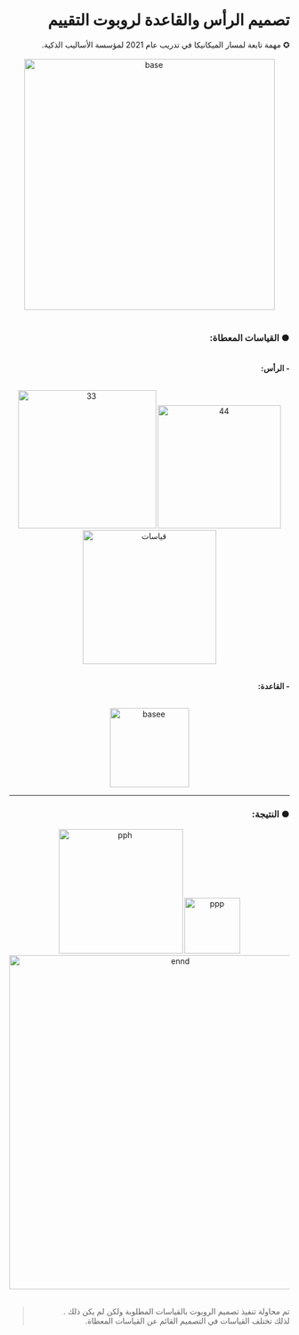 # <div dir="rtl"> تصميم الرأس والقاعدة لروبوت التقييم</div>
<div dir="rtl"> ✪ مهمة تابعة لمسار الميكانيكا في تدريب عام 2021 لمؤسسة الأساليب الذكية. </div>
<br>
  
<div align="center"><img width="450" alt="base"  src=https://user-images.githubusercontent.com/52053143/129962847-dab67333-b3d5-42ff-8684-f7dbdcc93131.jpg> </div>
<br>

### <div dir="rtl">● القياسات المعطاة:</div> <br>
**<div dir="rtl"> - الرأس:</div>** <br>

<div align="center">  <img width="248" alt="33" src="https://user-images.githubusercontent.com/52053143/129972246-b758850b-c44c-4fb8-9727-b80f4da80953.png">  <img width="221" alt="44" src="https://user-images.githubusercontent.com/52053143/129972222-52709349-91f6-4942-a614-9534fda018c6.png">  <img width="240" alt="قياسات" src="https://user-images.githubusercontent.com/52053143/129969857-762198f7-a57c-4b63-8ed0-84db95a13132.png"> </div>
<br>

**<div dir="rtl"> - القاعدة:</div>**
<br>
<div align="center"><img width="142" alt="basee" src="https://user-images.githubusercontent.com/52053143/129975540-4911c11c-7c00-4e4c-a13c-82ea8a68d22f.png">
 </div>
 
 ***
 

### <div dir="rtl"> ● النتيجة:</div>

<div align="center"> <img width="223" alt="pph" src="https://user-images.githubusercontent.com/52053143/129976911-9d4ec20e-3414-4cb3-b014-ef25d137029c.png">
 <img width="100" alt="ppp" src="https://user-images.githubusercontent.com/52053143/129976921-4c68a8e9-1bdc-4182-9b83-44406f217f77.png">
<img width="599" alt="ennd" src="https://user-images.githubusercontent.com/52053143/129976926-0dd13a9d-b55b-4139-ae9d-4f6c0ef4bc8b.png">
 </div> <br>
 
> <div dir="rtl"> تم محاولة تنفيذ تصميم الروبوت بالقياسات المطلوبة ولكن لم يكن ذلك .<br>
> لذلك تختلف القياسات في التصميم القائم عن القياسات المعطاة.</div>
